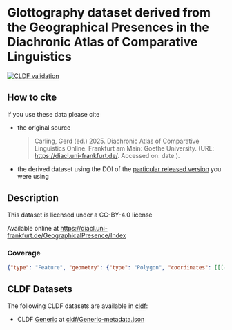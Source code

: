 # Glottography dataset derived from the Geographical Presences in the Diachronic Atlas of Comparative Linguistics

[![CLDF validation](https://github.com/glottography/carling2025diacl/workflows/CLDF-validation/badge.svg)](https://github.com/glottography/carling2025diacl/actions?query=workflow%3ACLDF-validation)

## How to cite

If you use these data please cite
- the original source
  > Carling, Gerd (ed.) 2025. Diachronic Atlas of Comparative Linguistics Online. Frankfurt am Main: Goethe University. (URL: https://diacl.uni-frankfurt.de/. Accessed on: date.).
- the derived dataset using the DOI of the [particular released version](../../releases/) you were using

## Description


This dataset is licensed under a CC-BY-4.0 license

Available online at https://diacl.uni-frankfurt.de/GeographicalPresence/Index




### Coverage

```geojson
{"type": "Feature", "geometry": {"type": "Polygon", "coordinates": [[[-180.1, -55.8], [-180.1, 80.9], [180.1, 80.9], [180.1, -55.8], [-180.1, -55.8]]]}, "properties": {}}
```


## CLDF Datasets

The following CLDF datasets are available in [cldf](cldf):

- CLDF [Generic](https://github.com/cldf/cldf/tree/master/modules/Generic) at [cldf/Generic-metadata.json](cldf/Generic-metadata.json)